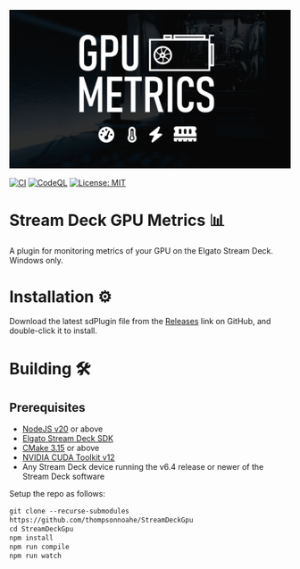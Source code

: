 ![Gpu Banner](com.nthompson.gpu.sdPlugin/imgs/plugin/GPU%20Metrics%20Banner.png)

[![CI](https://github.com/thompsonnoahe/StreamDeckGpu/actions/workflows/ci.yml/badge.svg?branch=main)](https://github.com/thompsonnoahe/StreamDeckGpu/actions/workflows/ci.yml)
[![CodeQL](https://github.com/thompsonnoahe/StreamDeckGpu/actions/workflows/github-code-scanning/codeql/badge.svg)](https://github.com/thompsonnoahe/StreamDeckGpu/actions/workflows/github-code-scanning/codeql)
[![License: MIT](https://img.shields.io/badge/License-MIT-yellow.svg)](https://opensource.org/licenses/MIT)

# Stream Deck GPU Metrics 📊

A plugin for monitoring metrics of your GPU on the Elgato Stream Deck. Windows only.

# Installation ⚙️

Download the latest sdPlugin file from the [Releases](https://github.com/thompsonnoahe/StreamDeckGpu/releases) link on GitHub, and double-click it to install.

# Building 🛠️

## Prerequisites

- [NodeJS v20](https://nodejs.org/) or above
- [Elgato Stream Deck SDK](https://github.com/elgatosf/streamdeck)
- [CMake 3.15](https://cmake.org) or above
- [NVIDIA CUDA Toolkit v12](https://developer.nvidia.com/cuda-toolkit)
- Any Stream Deck device running the v6.4 release or newer of the Stream Deck software

Setup the repo as follows:

```commandline
git clone --recurse-submodules https://github.com/thompsonnoahe/StreamDeckGpu
cd StreamDeckGpu
npm install
npm run compile
npm run watch
```
